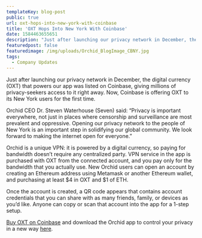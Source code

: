 ```yaml
---
templateKey: blog-post
public: true
url: oxt-hops-into-new-york-with-coinbase
title: 'OXT Hops Into New York With Coinbase'
date: 1584463655651
description: "Just after launching our privacy network in December, the digital currency (OXT) that powers our app was listed on Coinbase, giving millions of privacy-seekers access to it right away."
featuredpost: false
featuredimage: /img/uploads/Orchid_BlogImage_CBNY.jpg
tags:
  - Company Updates
---
```

Just after launching our privacy network in December, the digital currency (OXT) that powers our app was listed on Coinbase, giving millions of privacy-seekers access to it right away. Now, Coinbase is offering OXT to its New York users for the first time. 

Orchid CEO Dr. Steven Waterhouse (Seven) said: “Privacy is important everywhere, not just in places where censorship and surveillance are most prevalent and oppressive. Opening our privacy network to the people of New York is an important step in solidifying our global community. We look forward to making the internet open for everyone.” 

Orchid is a unique VPN: it is powered by a digital currency, so paying for bandwidth doesn’t require any centralized party. VPN service in the app is purchased with OXT from the connected account, and you pay only for the bandwidth that you actually use. New Orchid users can open an account by creating an Ethereum address using Metamask or another Ethereum wallet, and purchasing at least $4 in OXT and $1 of ETH. 

Once the account is created, a QR code appears that contains account credentials that you can share with as many friends, family, or devices as you’d like. Anyone can copy or scan that account into the app for a 1-step setup. 

[Buy OXT on Coinbase](https://www.coinbase.com/price/orchid) and download the Orchid app to control your privacy in a new way [here](https://www.orchid.com/download). 
